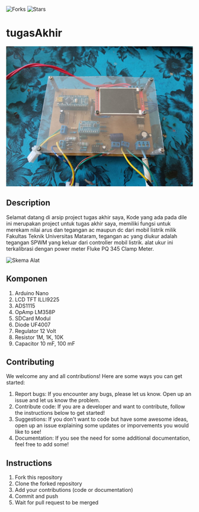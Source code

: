 ![Forks](https://img.shields.io/badge/forks-44-blue)
![Stars](https://img.shields.io/badge/stars-13-yellow)
# tugasAkhir

![Skema Alat](Image/alat-ukur.jpg)

## Description
Selamat datang di arsip project tugas akhir saya, Kode yang ada pada dile ini merupakan project untuk tugas akhir saya, memiliki fungsi untuk merekam nilai arus dan tegangan ac maupun dc dari mobil listrik milik Fakultas Teknik Universitas Mataram, tegangan ac yang diukur adalah tegangan SPWM yang keluar dari controller mobil listrik. alat ukur ini terkalibrasi dengan power meter Fluke PQ 345 Clamp Meter.

![Skema Alat](Image/skema-alat-ukur.jpg)

## Komponen
1. Arduino Nano
2. LCD TFT ILLI9225
3. ADS1115
4. OpAmp LM358P
5. SDCard Modul
6. Diode UF4007
7. Regulator 12 Volt
8. Resistor 1M, 1K, 10K
9. Capacitor 10 mF, 100 mF

## Contributing
We welcome any and all contributions! Here are some ways you can get started:
1. Report bugs: If you encounter any bugs, please let us know. Open up an issue and let us know the problem.
2. Contribute code: If you are a developer and want to contribute, follow the instructions below to get started!
3. Suggestions: If you don't want to code but have some awesome ideas, open up an issue explaining some updates or imporvements you would like to see!
4. Documentation: If you see the need for some additional documentation, feel free to add some!

## Instructions
1. Fork this repository
2. Clone the forked repository
3. Add your contributions (code or documentation)
4. Commit and push
5. Wait for pull request to be merged

